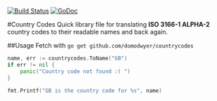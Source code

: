 [![Build Status](https://travis-ci.org/domodwyer/countrycodes.svg?branch=master)](https://travis-ci.org/domodwyer/countrycodes)
[![GoDoc](https://godoc.org/github.com/domodwyer/countrycodes?status.svg)](https://godoc.org/github.com/domodwyer/countrycodes)

#Country Codes
Quick library file for translating __ISO 3166-1 ALPHA-2__ country codes to their readable names and back again.

##Usage
Fetch with `go get github.com/domodwyer/countrycodes`

```Go
name, err := countrycodes.ToName("GB")
if err != nil {
	panic("Country code not found :( ")
}

fmt.Printf("GB is the country code for %s", name)
```

